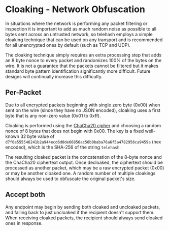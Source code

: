 # Cloaking - Network Obfuscation

In situations where the network is performing any packet filtering or inspection it is important to add as much random noise as possible to all bytes sent across an untrusted network, so telehash employs a simple cloaking technique that can be used on any transport and is recommended for all unencrypted ones by default (such as TCP and UDP).

The cloaking technique simply requires an extra processing step that adds an 8 byte nonce to every packet and randomizes 100% of the bytes on the wire.  It is not a guarantee that the packets cannot be filtered but it makes standard byte pattern identification significantly more difficult.  Future designs will continually increase this difficulty.

## Per-Packet

Due to all encrypted packets beginning with single zero byte (0x00) when sent on the wire (since they have no JSON encoded), cloaking uses a first byte that is any non-zero value (0x01 to 0xff).

Cloaking is performed using the [ChaCha20 cipher](http://cr.yp.to/chacha.html) and choosing a random nonce of 8 bytes that does not begin with 0x00. The key is a fixed well-known 32 byte value of `d7f0e555546241b2a944ecd6d0de66856ac50b0baba76a6f5a4782956ca9459a` (hex encoded), which is the SHA-256 of the string `telehash`.

The resulting cloaked packet is the concatenation of the 8-byte nonce and the ChaCha20 ciphertext output.  Once decloaked, the ciphertext should be processed as another packet, which may be a raw encrypted packet (0x00) or may be another cloaked one. A random number of multiple cloakings should always be used to obfuscate the original packet's size.

## Accept both

Any endpoint may begin by sending both cloaked and uncloaked packets, and falling back to just uncloaked if the recipient doesn't support them.  When receiving cloaked packets, the recipient should always send cloaked ones in response.